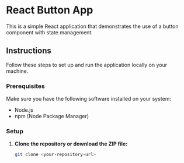 # React Button App 

  
This is a simple React application that demonstrates the use of a button component with state management. 

  
## Instructions 


Follow these steps to set up and run the application locally on your machine. 

  
### Prerequisites 

  
Make sure you have the following software installed on your system: 

  
- Node.js 
- npm (Node Package Manager) 

### Setup 

1. **Clone the repository or download the ZIP file:** 

   ```bash 
   git clone <your-repository-url> 

 